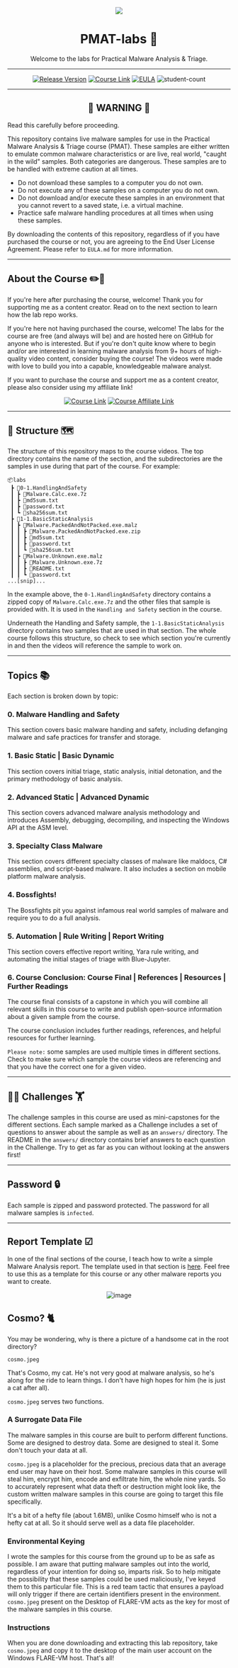
<p align="center">
  <img src="https://user-images.githubusercontent.com/57866415/135939695-6f2c2ce7-403b-4aab-977f-561d17be73ce.png" />
</p>

<div align="center">

# PMAT-labs 🔬
Welcome to the labs for Practical Malware Analysis &amp; Triage.

---

[![Release Version][img-version-badge]][release] [![Course Link][course]][course-link] [![EULA][img-license-badge]][eula] ![student-count]

---

## 🔴 WARNING 🔴
</div>

Read this carefully before proceeding.

This repository contains live malware samples for use in the Practical Malware Analysis & Triage course (PMAT). These samples are either written to emulate common malware characteristics or are live, real world, "caught in the wild" samples. Both categories are dangerous. These samples are to be handled with extreme caution at all times.

- Do not download these samples to a computer you do not own.
- Do not execute any of these samples on a computer you do not own.
- Do not download and/or execute these samples in an environment that you cannot revert to a saved state, i.e. a virtual machine.
- Practice safe malware handling procedures at all times when using these samples.

By downloading the contents of this repository, regardless of if you have purchased the course or not, you are agreeing to the End User License Agreement. Please refer to `EULA.md` for more information.

---

## About the Course ✏️📕

If you're here after purchasing the course, welcome! Thank you for supporting me as a content creator. Read on to the next section to learn how the lab repo works.

If you're here not having purchased the course, welcome! The labs for the course are free (and always will be) and are hosted here on GitHub for anyone who is interested. But if you're don't quite know where to begin and/or are interested in learning malware analysis from 9+ hours of high-quality video content, consider buying the course! The videos were made with love to build you into a capable, knowledgeable malware analyst.

If you want to purchase the course and support me as a content creator, please also consider using my affiliate link!

<div align="center">
  
[![Course Link][course]][course-link]
[![Course Affiliate Link][course-affil]][course-affil-link]

</div>

---

## 🧭 Structure 🗺️

The structure of this repository maps to the course videos. The top directory contains the name of the section, and the subdirectories are the samples in use during that part of the course. For example:
```
📦labs
 ┣ 📂0-1.HandlingAndSafety
 ┃ ┣ 📜Malware.Calc.exe.7z
 ┃ ┣ 📜md5sum.txt
 ┃ ┣ 📜password.txt
 ┃ ┗ 📜sha256sum.txt
 ┣ 📂1-1.BasicStaticAnalysis
 ┃ ┣ 📂Malware.PackedAndNotPacked.exe.malz
 ┃ ┃ ┣ 📜Malware.PackedAndNotPacked.exe.zip
 ┃ ┃ ┣ 📜md5sum.txt
 ┃ ┃ ┣ 📜password.txt
 ┃ ┃ ┗ 📜sha256sum.txt
 ┃ ┣ 📂Malware.Unknown.exe.malz
 ┃ ┃ ┣ 📜Malware.Unknown.exe.7z
 ┃ ┃ ┣ 📜README.txt
 ┃ ┃ ┗ 📜password.txt
...[snip]...
```

In the example above, the `0-1.HandlingAndSafety` directory contains a zipped copy of `Malware.Calc.exe.7z` and the other files that sample is provided with. It is used in the `Handling and Safety` section in the course. 

Underneath the Handling and Safety sample, the `1-1.BasicStaticAnalysis` directory contains two samples that are used in that section. The whole course follows this structure, so check to see which section you're currently in and then the videos will reference the sample to work on.

---

## Topics 📚

Each section is broken down by topic:

### 0. Malware Handling and Safety

This section covers basic malware handing and safety, including defanging malware and safe practices for transfer and storage.

### 1. Basic Static | Basic Dynamic

This section covers initial triage, static analysis, initial detonation, and the primary methodology of basic analysis.

### 2. Advanced Static | Advanced Dynamic

This section covers advanced malware analysis methodology and introduces Assembly, debugging, decompiling, and inspecting the Windows API at the ASM level.

### 3. Specialty Class Malware

This section covers different specialty classes of malware like maldocs, C# assemblies, and script-based malware. It also includes a section on mobile platform malware analysis.

### 4. Bossfights!

The Bossfights pit you against infamous real world samples of malware and require you to do a full analysis.

### 5. Automation | Rule Writing | Report Writing

This section covers effective report writing, Yara rule writing, and automating the initial stages of triage with Blue-Jupyter.

### 6. Course Conclusion: Course Final | References | Resources | Further Readings

The course final consists of a capstone in which you will combine all relevant skills in this course to write and publish open-source information about a given sample from the course.

The course conclusion includes further readings, references, and helpful resources for further learning.

`Please note:`  some samples are used multiple times in different sections. Check to make sure which sample the course videos are referencing and that you have the correct one for a given video.

---

## 🏋️‍♀️ Challenges 🏋️
The challenge samples in this course are used as mini-capstones for the different sections. Each sample marked as a Challenge includes a set of questions to answer about the sample as well as an `answers/` directory. The README in the `answers/` directory contains brief answers to each question in the Challenge. Try to get as far as you can without looking at the answers first!

---

## Password 🔒
Each sample is zipped and password protected. The password for all malware samples is `infected`.

---

## Report Template ☑
In one of the final sections of the course, I teach how to write a simple Malware Analysis report. The template used in that section is [here](https://github.com/HuskyHacks/PMAT-labs/raw/main/labs/5-3.ReportWriting/ReportTemplate.docx). Feel free to use this as a template for this course or any other malware reports you want to create.

<div align="center">

  ![image](https://user-images.githubusercontent.com/57866415/137550867-19bc0ce1-5ad7-43ff-94ec-29fbc7719d7a.png)

</div>

## Cosmo? 🐈
You may be wondering, why is there a picture of a handsome cat in the root directory?
```
cosmo.jpeg
```
That's Cosmo, my cat. He's not very good at malware analysis, so he's along for the ride to learn things. I don't have high hopes for him (he is just a cat after all).

`cosmo.jpeg` serves two functions.

### A Surrogate Data File

The malware samples in this course are built to perform different functions. Some are designed to destroy data. Some are designed to steal it. Some don't touch your data at all.

`cosmo.jpeg` is a placeholder for the precious, precious data that an average end user may have on their host. Some malware samples in this course will steal him, encrypt him, encode and exfiltrate him, the whole nine yards. So to accurately represent what data theft or destruction might look like, the custom written malware samples in this course are going to target this file specifically.

It's a bit of a hefty file (about 1.6MB), unlike Cosmo himself who is not a hefty cat at all. So it should serve well as a data file placeholder.

### Environmental Keying

I wrote the samples for this course from the ground up to be as safe as possible. I am aware that putting malware samples out into the world, regardless of your intention for doing so, imparts risk. So to help mitigate the possibility that these samples could be used maliciously, I've keyed them to this particular file. This is a red team tactic that ensures a payload will only trigger if there are certain identifiers present in the environment. `cosmo.jpeg` present on the Desktop of FLARE-VM acts as the key for most of the malware samples in this course.

### Instructions
When you are done downloading and extracting this lab repository, take `cosmo.jpeg` and copy it to the desktop of the main user account on the Windows FLARE-VM host. That's all!



<!--
Links
-->

[release]:https://github.com/HuskyHacks/PMAT-labs/releases/
[repo]:https://github.com/HuskyHacks/PMAT-labs/ "PMAT-lab repo ➶"
[eula]:https://github.com/HuskyHacks/PMAT-labs/blob/main/EULA.md "EULA ➶"
[course-link]: https://academy.tcm-sec.com/p/practical-malware-analysis-triage
[course-affil-link]: https://academy.tcm-sec.com/p/practical-malware-analysis-triage/?affcode=770707_llmpidil

<!--
Badges
-->

[students]:https://img.shields.io/github/downloads/HuskyHacks/PMAT-labs/total?label=Students&style=for-the-badge
[course]:https://img.shields.io/badge/Course-Available%20Now!-green?style=for-the-badge
[course-affil]:https://img.shields.io/badge/Course-Affiliate%20Link-orange?style=for-the-badge
[img-version-badge]:https://img.shields.io/badge/Version-1.4%20%7C%20August%202022-blue?style=for-the-badge
[lastcommit]:https://img.shields.io/github/last-commit/HuskyHacks/PMAT-labs?style=for-the-badge
[img-license-badge]:https://img.shields.io/badge/license-eula-367588.svg?style=for-the-badge
[student-count]:https://img.shields.io/badge/Students-30K+-orange?style=for-the-badge
